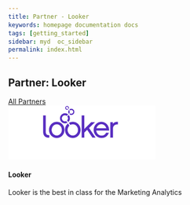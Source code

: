 ```yaml
---
title: Partner - Looker
keywords: homepage documentation docs
tags: [getting_started]
sidebar: myd  oc_sidebar
permalink: index.html
---
```


## Partner: Looker

<div class="bg-white rounded-5" style="background-color: var(--blue-100)!important">
     <section class="p-4 justify-content-center  w-100">
      <a href="/partners/index" class="btn btn-secondary"><span class="fa fa-arrow-left"></span>All Partners</a>
         <div class="card m-2 mx-auto" style="max-width: 800px;">
          <img src="/media/partners/looker.png" class="card-img-top" alt="Looker" style="max-width:300px">
          <div class="card-body">
            <h4 class="card-title">Looker</h4>
            <p class="card-text">
              Looker is the best in class for the Marketing Analytics
            </p>
          </div>
        </div>
      </section>
</div>
